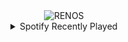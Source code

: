 <div align="center">
<picture>
    <source media="(prefers-color-scheme: dark)" srcset="https://i.ibb.co/PL9ZG3B/output-gif.gif">
    <source media="(prefers-color-scheme: light)" srcset="https://i.ibb.co/PL9ZG3B/output-gif.gif">
    <img alt="RENOS" src="https://i.ibb.co/PL9ZG3B/output-gif.gif">
</picture>
<details>
<summary>Spotify Recently Played</summary>
<img src="https://spotify-recently-played-readme.vercel.app/api?user=31d6d6zerc5ct6kck32na2ozsqf4&unique=1&width=400" alt="Spotify" />
</details>
</div>

<!-- Image deletion URL: https://ibb.co/fgnYdBm/c7d2142cb2c13acbee8ad80584def87f -->